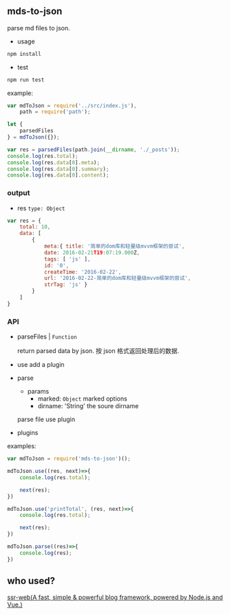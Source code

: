 ## mds-to-json

parse md files to json.

* usage

```bash
npm install
```

* test

```bash
npm run test
```

example:

```js
var mdToJson = require('../src/index.js'),
    path = require('path');

let {
    parsedFiles
} = mdToJson({});

var res = parsedFiles(path.join(__dirname, './_posts'));
console.log(res.total);
console.log(res.data[0].meta);
console.log(res.data[0].summary);
console.log(res.data[0].content);
```

### output

* res
    `type: Object`

```js
var res = {
    total: 10,
    data: [
        {
            meta:{ title: '简单的dom库和轻量级mvvm框架的尝试',
            date: 2016-02-21T19:07:19.000Z,
            tags: [ 'js' ],
            id: '0',
            createTime: '2016-02-22',
            url: '2016-02-22-简单的dom库和轻量级mvvm框架的尝试',
            strTag: 'js' }
        }
    ]
}
```

### API

* parseFiles | `Function`

    return parsed data by json.
    按 json 格式返回处理后的数据.

* use
    add a plugin

* parse
    * params
        * marked: `Object`  marked options
        * dirname: 'String' the soure dirname

    parse file use plugin

* plugins

examples:

```javascript
var mdToJson = require('mds-to-json')();

mdToJson.use((res, next)=>{
    console.log(res.total);

    next(res);
})

mdToJson.use('printTotal', (res, next)=>{
    console.log(res.total);

    next(res);
})

mdToJson.parse((res)=>{
    console.log(res);
})
```

## who used?

[ssr-web(A fast, simple & powerful blog framework, powered by Node.js and Vue.)](https://github.com/xiaofuzi/ssr-web)


